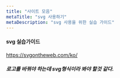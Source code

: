 ```yaml
---
title: "사이트 모음"
metaTitle: "svg 사용하기"
metaDescription: "svg 사용을 위한 실습 가이드"
---
```

#### svg 실습가이드
https://svgontheweb.com/ko/
##### 로고를 바꿔야 하는데 svg형식이라 봐야 할것 같다.
